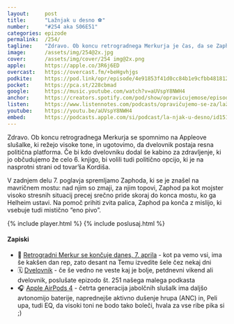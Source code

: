 ```yaml
---
layout: 	post
title:  	"Lažnjak u desno ⚽️"
number: 	"#254 aka S06E51"
categories:	epizode
permalink:	/254/
tagline: 	"Zdravo. Ob koncu retrogradnega Merkurja je čas, da se Zaphod prebije do konca mavričnega mostu. Ali bo šel na samo ''eno pivo'', boste slišali v naslednji epizodi."
image:		/assets/img/254@2x.jpg
cover:		/assets/img/cover/254 img@2x.png
apple:		https://apple.co/3R6j6ED
overcast:	https://overcast.fm/+beHgvhjgs
podkite:	https://pod.link/opr/episode/4e91853f41d0cc84b1e9cfbb48181238
pocket:		https://pca.st/228cbmad
google:		https://music.youtube.com/watch?v=aUVspY8NWH4
anchor:		https://creators.spotify.com/pod/show/opravicujemose/episodes/Lanjak-u-desno-e316an7
listen:		https://www.listennotes.com/podcasts/opravičujemo-se-za/lažnjak-u-desno-AkTX8wROjdY/embed/
youtube:	https://youtu.be/aUVspY8NWH4
embed:		https://podcasts.apple.com/si/podcast/la-njak-u-desno/id1514750013?i=1000702432266
---
```


Zdravo. Ob koncu retrogradnega Merkurja se spomnimo na Appleove slušalke, ki režejo visoke tone, in ugotovimo, da dvelovnik postaja resna politična platforma. Če bi kdo dvelovniku dodal še kabino za zdravljenje, ki jo občudujemo že celo 6. knjigo, bi volili tudi politično opcijo, ki je na nasprotni strani od tovar’ša Kordiša. 

V zadnjem delu 7. poglavja spremljamo Zaphoda, ki se je znašel na mavričnem mostu: nad njim so zmaji, za njim topovi, Zaphod pa kot mojster visoko stresnih situacij precej srečno pride skoraj do konca mostu, ko ga Helheim ustavi. Na pomoč prihiti zvita palica, Zaphod pa konča z mislijo, ki vsebuje tudi mistično “eno pivo”. 

{% include player.html %}
{% include poslusaj.html %}

<!--break-->

#### Zapiski

- 🌌 [Retrogradni Merkur se končuje danes, 7. aprila](https://govorise.metropolitan.si/astro/15-marec-kaos-retrogradni-merkur-znamenja-horoskop/) - kot pa vemo vsi, ima še kakšen dan rep, zato desant na Temu izvedite šele čez nekaj dni 
- 🗓️ [Dvelovnik](https://opravicujemo.se/251/) - če še vedno ne veste kaj je bolje, petdnevni vikend ali dvelovnik, poslušate epizodo št. 251 našega malega podkasta 
- 🎧 [Apple AirPods 4](https://www.apple.com/airpods-4/) - četrta generacija jabolčnih slušalk ima daljšo avtonomijo baterije, naprednejše aktivno dušenje hrupa (ANC) in, Peli upa, tudi EQ, da visoki toni ne bodo tako boleči, hvala za vse ribe pika si ;)  